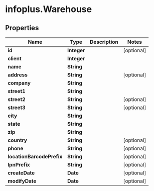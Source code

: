 # infoplus.Warehouse

## Properties
Name | Type | Description | Notes
------------ | ------------- | ------------- | -------------
**id** | **Integer** |  | [optional] 
**client** | **Integer** |  | 
**name** | **String** |  | 
**address** | **String** |  | [optional] 
**company** | **String** |  | 
**street1** | **String** |  | 
**street2** | **String** |  | [optional] 
**street3** | **String** |  | [optional] 
**city** | **String** |  | 
**state** | **String** |  | 
**zip** | **String** |  | 
**country** | **String** |  | [optional] 
**phone** | **String** |  | [optional] 
**locationBarcodePrefix** | **String** |  | [optional] 
**lpnPrefix** | **String** |  | [optional] 
**createDate** | **Date** |  | [optional] 
**modifyDate** | **Date** |  | [optional] 


